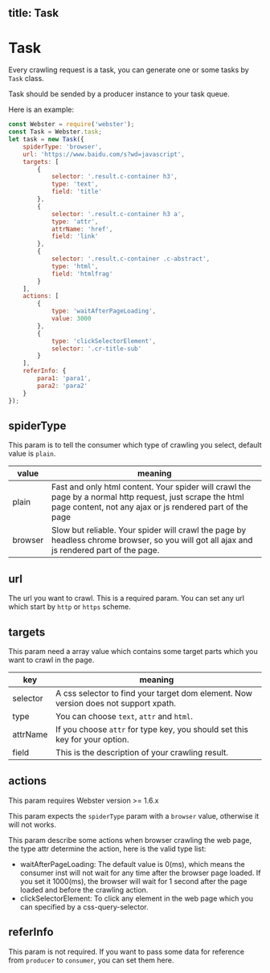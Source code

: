 title: Task
---

# Task

Every crawling request is a task, you can generate one or some tasks by `Task` class.

Task should be sended by a producer instance to your task queue.

Here is an example:

```javascript
const Webster = require('webster');
const Task = Webster.task;
let task = new Task({
    spiderType: 'browser',
    url: 'https://www.baidu.com/s?wd=javascript',
    targets: [
        {
            selector: '.result.c-container h3',
            type: 'text',
            field: 'title'
        },
        {
            selector: '.result.c-container h3 a',
            type: 'attr',
            attrName: 'href',
            field: 'link'
        },
        {
            selector: '.result.c-container .c-abstract',
            type: 'html',
            field: 'htmlfrag'
        }
    ],
    actions: [
        {
            type: 'waitAfterPageLoading',
            value: 3000
        },
        {
            type: 'clickSelectorElement',
            selector: '.cr-title-sub'
        }
    ],
    referInfo: {
        para1: 'para1',
        para2: 'para2'
    }
});
```

## spiderType

This param is to tell the consumer which type of crawling you select, default value is `plain`.

value | meaning
---- | ---
plain | Fast and only html content. Your spider will crawl the page by a normal http request, just scrape the html page content, not any ajax or js rendered part of the page
browser |  Slow but reliable. Your spider will crawl the page by headless chrome browser, so you will got all ajax and js rendered part of the page.

## url

The url you want to crawl. This is a required param. You can set any url which start by `http` or `https` scheme.

## targets

This param need a array value which contains some target parts which you want to crawl in the page.

key | meaning
---- | ---
selector | A css selector to find your target dom element. Now version does not support xpath.
type | You can choose `text`, `attr` and `html`.
attrName | If you choose `attr` for type key, you should set this key for your option.
field | This is the description of your crawling result.

## actions

This param requires Webster version >= 1.6.x

This param expects the `spiderType` param with a `browser` value, otherwise it will not works.

This param describe some actions when browser crawling the web page, the type attr determine the action, here is the valid type list:

- waitAfterPageLoading: The default value is 0(ms), which means the consumer inst will not wait for any time after the browser page loaded. If you set it 1000(ms), the browser will wait for 1 second after the page loaded and before the crawling action.
- clickSelectorElement: To click any element in the web page which you can specified by a css-query-selector.

## referInfo

This param is not required. If you want to pass some data for reference from `producer` to `consumer`, you can set them here.
